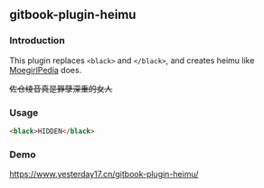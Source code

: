 ## gitbook-plugin-heimu

### Introduction

This plugin replaces `<black>` and `</black>`, and creates heimu like [MoegirlPedia][mengniangbaike] does.

~~佐仓绫音真是罪孽深重的女人~~

[mengniangbaike]: https://zh.moegirl.org/%e4%bd%90%e4%bb%93%e7%bb%ab%e9%9f%b3

### Usage

```html
<black>HIDDEN</black>
```

### Demo

https://www.yesterday17.cn/gitbook-plugin-heimu/
